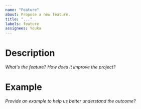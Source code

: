 ```yaml
---
name: "Feature"
about: Propose a new feature.
title: "..."
labels: feature
assignees: Youka
---
```


# Description
_What's the feature? How does it improve the project?_

# Example
_Provide an example to help us better understand the outcome?_

